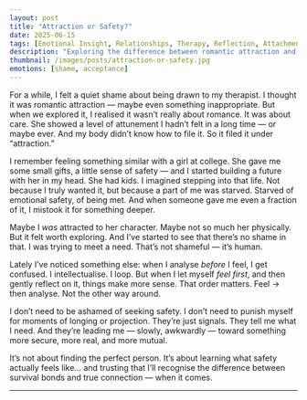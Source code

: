 ```yaml
---
layout: post
title: "Attraction or Safety?"
date: 2025-06-15
tags: [Emotional Insight, Relationships, Therapy, Reflection, Attachment]
description: "Exploring the difference between romantic attraction and the deep pull toward emotional safety — and learning not to shame myself for being human."
thumbnail: /images/posts/attraction-or-safety.jpg
emotions: [shame, acceptance]
---
```


For a while, I felt a quiet shame about being drawn to my therapist. I thought it was romantic attraction — maybe even something inappropriate. But when we explored it, I realised it wasn’t really about romance. It was about care. She showed a level of attunement I hadn’t felt in a long time — or maybe ever. And my body didn’t know how to file it. So it filed it under “attraction.”

I remember feeling something similar with a girl at college. She gave me some small gifts, a little sense of safety — and I started building a future with her in my head. She had kids. I imagined stepping into that life. Not because I truly wanted it, but because a part of me was starved. Starved of emotional safety, of being met. And when someone gave me even a fraction of it, I mistook it for something deeper.

Maybe I *was* attracted to her character. Maybe not so much her physically. But it felt worth exploring. And I’ve started to see that there’s no shame in that. I was trying to meet a need. That’s not shameful — it’s human.

Lately I’ve noticed something else: when I analyse *before* I feel, I get confused. I intellectualise. I loop. But when I let myself *feel first*, and then gently reflect on it, things make more sense. That order matters. Feel → then analyse. Not the other way around.

I don’t need to be ashamed of seeking safety. I don’t need to punish myself for moments of longing or projection. They’re just signals. They tell me what I need. And they’re leading me — slowly, awkwardly — toward something more secure, more real, and more mutual.

It’s not about finding the perfect person. It’s about learning what safety actually feels like… and trusting that I’ll recognise the difference between survival bonds and true connection — when it comes.


---
